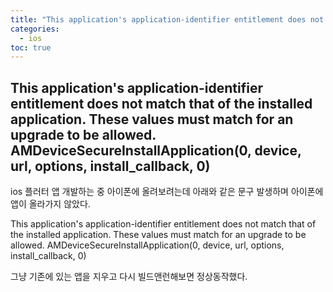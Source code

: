 ```yaml
---
title: "This application's application-identifier entitlement does not match that of the installed application. These values must match for an upgrade to be allowed. AMDeviceSecureInstallApplication(0, device, url, options, install_callback, 0)"
categories: 
  - ios
toc: true
---
```


## This application's application-identifier entitlement does not match that of the installed application. These values must match for an upgrade to be allowed. AMDeviceSecureInstallApplication(0, device, url, options, install_callback, 0)

ios 플러터 앱 개발하는 중 아이폰에 올려보려는데 아래와 같은 문구 발생하며 아이폰에 앱이 올라가지 않았다.  
  
This application's application-identifier entitlement does not match that of the installed application. These values must match for an upgrade to be allowed. AMDeviceSecureInstallApplication(0, device, url, options, install_callback, 0)  
  
그냥 기존에 있는 앱을 지우고 다시 빌드앤런해보면 정상동작했다.
